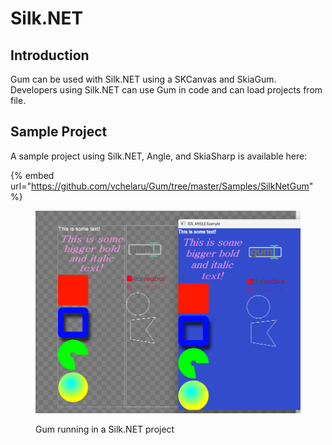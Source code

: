 # Silk.NET

## Introduction

Gum can be used with Silk.NET using a SKCanvas and SkiaGum. Developers using Silk.NET can use Gum in code and can load projects from file.

## Sample Project

A sample project using Silk.NET, Angle, and SkiaSharp is available here:

{% embed url="https://github.com/vchelaru/Gum/tree/master/Samples/SilkNetGum" %}

<figure><img src="../.gitbook/assets/22_12 20 45.png" alt=""><figcaption><p>Gum running in a Silk.NET project</p></figcaption></figure>
